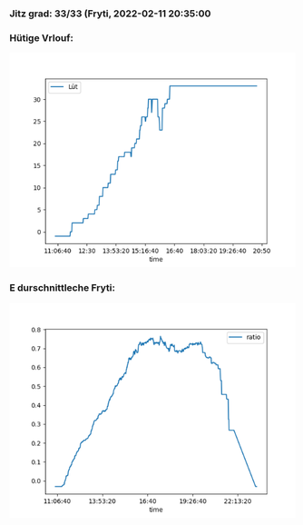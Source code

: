 ### Jitz grad: 33/33 (Fryti, 2022-02-11 20:35:00

### Hütige Vrlouf:
![Graph](Today.png)

### E durschnittleche Fryti:
![Graph](Fryti.png)